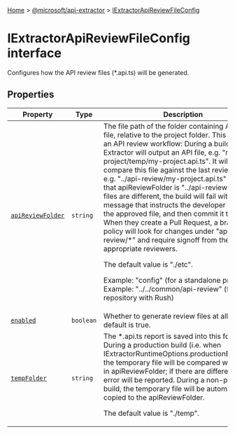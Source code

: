 [Home](./index) &gt; [@microsoft/api-extractor](./api-extractor.md) &gt; [IExtractorApiReviewFileConfig](./api-extractor.iextractorapireviewfileconfig.md)

# IExtractorApiReviewFileConfig interface

Configures how the API review files (\*.api.ts) will be generated.

## Properties

|  Property | Type | Description |
|  --- | --- | --- |
|  [`apiReviewFolder`](./api-extractor.iextractorapireviewfileconfig.apireviewfolder.md) | `string` | The file path of the folder containing API review file, relative to the project folder. This is part of an API review workflow: During a build, the API Extractor will output an API file, e.g. "my-project/temp/my-project.api.ts". It will then compare this file against the last reviewed file, e.g. "../api-review/my-project.api.ts" (assuming that apiReviewFolder is "../api-review"). If the files are different, the build will fail with an error message that instructs the developer to update the approved file, and then commit it to Git. When they create a Pull Request, a branch policy will look for changes under "api-review/\*" and require signoff from the appropriate reviewers.<p/>The default value is "./etc".<p/>Example: "config" (for a standalone project) Example: "../../common/api-review" (for a Git repository with Rush) |
|  [`enabled`](./api-extractor.iextractorapireviewfileconfig.enabled.md) | `boolean` | Whether to generate review files at all. The default is true. |
|  [`tempFolder`](./api-extractor.iextractorapireviewfileconfig.tempfolder.md) | `string` | The \*.api.ts report is saved into this folder. During a production build (i.e. when IExtractorRuntimeOptions.productionBuild=true) the temporary file will be compared with the file in apiReviewFolder; if there are differences, and error will be reported. During a non-production build, the temporary file will be automatically copied to the apiReviewFolder.<p/>The default value is "./temp". |

